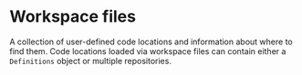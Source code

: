 # Workspace files 
A collection of user-defined code locations and information about where to find them. Code locations loaded via workspace files can contain either a `Definitions` object or multiple repositories.